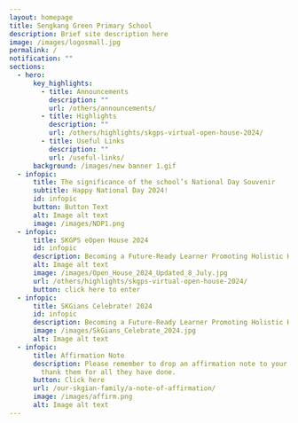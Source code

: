 ```yaml
---
layout: homepage
title: Sengkang Green Primary School
description: Brief site description here
image: /images/logosmall.jpg
permalink: /
notification: ""
sections:
  - hero:
      key_highlights:
        - title: Announcements
          description: ""
          url: /others/announcements/
        - title: Highlights
          description: ""
          url: /others/highlights/skgps-virtual-open-house-2024/
        - title: Useful Links
          description: ""
          url: /useful-links/
      background: /images/new banner 1.gif
  - infopic:
      title: The significance of the school’s National Day Souvenir
      subtitle: Happy National Day 2024!
      id: infopic
      button: Button Text
      alt: Image alt text
      image: /images/NDP1.png
  - infopic:
      title: SKGPS eOpen House 2024
      id: infopic
      description: Becoming a Future-Ready Learner Promoting Holistic Health
      alt: Image alt text
      image: /images/Open_House_2024_Updated_8_July.jpg
      url: /others/highlights/skgps-virtual-open-house-2024/
      button: click here to enter
  - infopic:
      title: SKGians Celebrate! 2024
      id: infopic
      description: Becoming a Future-Ready Learner Promoting Holistic Health
      image: /images/SkGians_Celebrate_2024.jpg
      alt: Image alt text
  - infopic:
      title: Affirmation Note
      description: Please remember to drop an affirmation note to your teachers to
        thank them for all they have done.
      button: Click here
      url: /our-skgian-family/a-note-of-affirmation/
      image: /images/affirm.png
      alt: Image alt text
---
```

